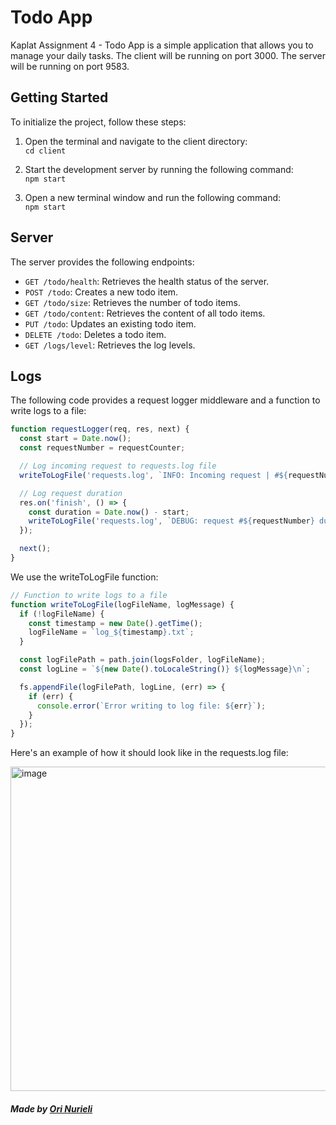 # Todo App

Kaplat Assignment 4 - Todo App is a simple application that allows you to manage your daily tasks.
The client will be running on port 3000.
The server will be running on port 9583.

## Getting Started

To initialize the project, follow these steps:
1. Open the terminal and navigate to the client directory: <br>
`cd client` <br>

2. Start the development server by running the following command: <br>
`npm start` <br>

3. Open a new terminal window and run the following command: <br>
`npm start` <br>

## Server

The server provides the following endpoints:

- `GET /todo/health`: Retrieves the health status of the server.
- `POST /todo`: Creates a new todo item.
- `GET /todo/size`: Retrieves the number of todo items.
- `GET /todo/content`: Retrieves the content of all todo items.
- `PUT /todo`: Updates an existing todo item.
- `DELETE /todo`: Deletes a todo item.
- `GET /logs/level`: Retrieves the log levels.

## Logs

The following code provides a request logger middleware and a function to write logs to a file:

```javascript
function requestLogger(req, res, next) {
  const start = Date.now();
  const requestNumber = requestCounter;

  // Log incoming request to requests.log file
  writeToLogFile('requests.log', `INFO: Incoming request | #${requestNumber} | resource: ${req.path} | HTTP Verb ${req.method}`);

  // Log request duration
  res.on('finish', () => {
    const duration = Date.now() - start;
    writeToLogFile('requests.log', `DEBUG: request #${requestNumber} duration: ${duration}ms`);
  });

  next();
}
```
We use the writeToLogFile function:
```javascript
// Function to write logs to a file
function writeToLogFile(logFileName, logMessage) {
  if (!logFileName) {
    const timestamp = new Date().getTime();
    logFileName = `log_${timestamp}.txt`;
  }

  const logFilePath = path.join(logsFolder, logFileName);
  const logLine = `${new Date().toLocaleString()} ${logMessage}\n`;

  fs.appendFile(logFilePath, logLine, (err) => {
    if (err) {
      console.error(`Error writing to log file: ${err}`);
    }
  });
}
```
Here's an example of how it should look like in the requests.log file: <br>

<img width="519" alt="image" src="https://github.com/orinurieli/Kaplat_ex_4/assets/74871538/197a7657-afd6-4928-b3de-475bec1b7863">


##### Made by [Ori Nurieli](https://github.com/orinurieli)  

